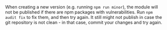 When creating a new version (e.g. running `npm run minor`), the module will not be published if there are npm packages with vulnerabilities. Run `npm audit fix` to fix them, and then try again. It still might not publish in case the git repository is not clean - in that case, commit your changes and try again.